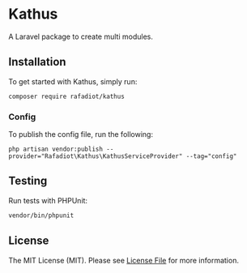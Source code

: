 # Kathus

A Laravel package to create multi modules.

## Installation

To get started with Kathus, simply run:

    composer require rafadiot/kathus

### Config
To publish the config file, run the following:

```
php artisan vendor:publish --provider="Rafadiot\Kathus\KathusServiceProvider" --tag="config"
```

## Testing
Run tests with PHPUnit:

```bash
vendor/bin/phpunit
```

## License
The MIT License (MIT). Please see [License File](LICENSE) for more information.
